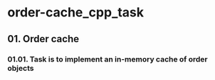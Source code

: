 # order-cache_cpp_task



 ## 01. Order cache

### 01.01. Task is to implement an in-memory cache of order objects




